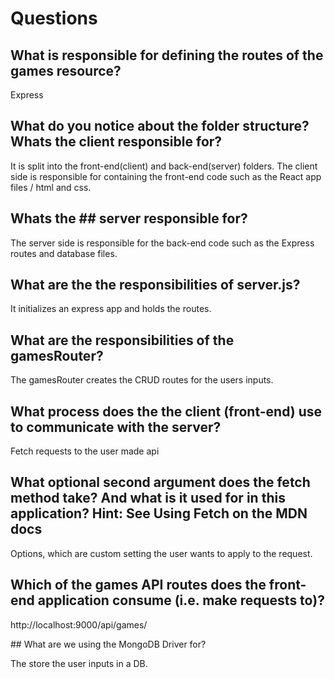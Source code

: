 # Questions

## What is responsible for defining the routes of the games resource?

Express

## What do you notice about the folder structure? Whats the client responsible for? 

It is split into the front-end(client) and back-end(server) folders. The client side is responsible for containing the front-end code such as the React app files / html and css.

## Whats the ## server responsible for?

The server side is responsible for the back-end code such as the Express routes and database files.

## What are the the responsibilities of server.js?

It initializes an express app and holds the routes.

## What are the responsibilities of the gamesRouter?

The gamesRouter creates the CRUD routes for the users inputs.

## What process does the the client (front-end) use to communicate with the server?

Fetch requests to the user made api

## What optional second argument does the fetch method take? And what is it used for in this application? Hint: See Using Fetch on the MDN docs

Options, which are custom setting the user wants to apply to the request.

## Which of the games API routes does the front-end application consume (i.e. make requests to)?

http://localhost:9000/api/games/

## What are we using the MongoDB Driver for?

The store the user inputs in a DB.